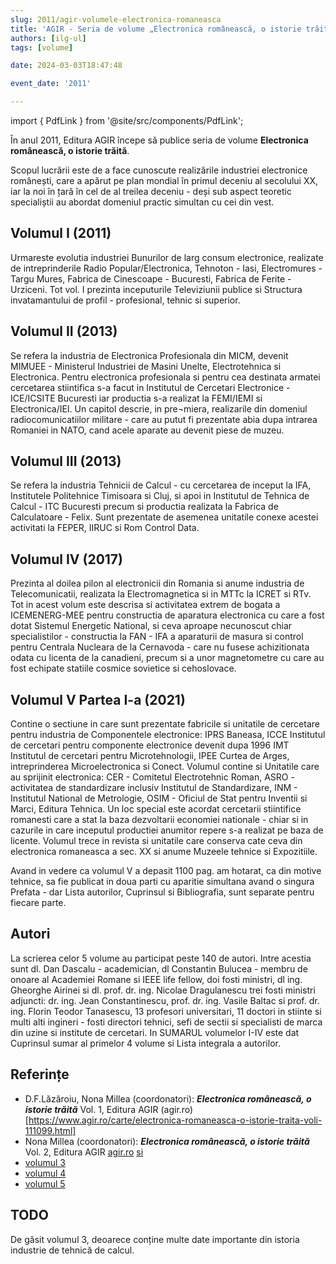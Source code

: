 ```yaml
---
slug: 2011/agir-volumele-electronica-romaneasca
title: 'AGIR - Seria de volume „Electronica românească, o istorie trăită”'
authors: [ilg-ul]
tags: [volume]

date: 2024-03-03T18:47:48

event_date: '2011'

---
```


import { PdfLink } from '@site/src/components/PdfLink';

În anul 2011, Editura AGIR începe să publice seria de volume **Electronica românească, o istorie trăită**.

<!-- truncate -->

Scopul lucrării este de a face cunoscute realizările industriei electronice românești, care a apărut pe plan mondial în primul deceniu al secolului XX, iar la noi în țară în cel de al treilea deceniu - deși sub aspect teoretic specialiștii au abordat domeniul practic simultan cu cei din vest.

## Volumul I (2011)

Urmareste evolutia industriei Bunurilor de larg consum electronice, realizate de intreprinderile Radio Popular/Electronica, Tehnoton - Iasi, Electromures - Targu Mures, Fabrica de Cinescoape - Bucuresti, Fabrica de Ferite - Urziceni. Tot vol. I prezinta inceputurile Televiziunii publice si Structura invatamantului de profil - profesional, tehnic si superior.

## Volumul II (2013)

Se refera la industria de Electronica Profesionala din MICM, devenit MIMUEE - Ministerul Industriei de Masini Unelte, Electrotehnica si Electronica. Pentru electronica profesionala si pentru cea destinata armatei cercetarea stiintifica s-a facut in Institutul de Cercetari Electronice - ICE/ICSITE Bucuresti iar productia s-a realizat la FEMI/IEMI si Electronica/IEI. Un capitol descrie, in pre¬miera, realizarile din domeniul radiocomunicatiilor militare - care au putut fi prezentate abia dupa intrarea Romaniei in NATO, cand acele aparate au devenit piese de muzeu.

## Volumul III (2013)

Se refera la industria Tehnicii de Calcul - cu cercetarea de inceput la IFA, Institutele Politehnice Timisoara si Cluj, si apoi in Institutul de Tehnica de Calcul - ITC Bucuresti precum si productia realizata la Fabrica de Calculatoare - Felix. Sunt prezentate de asemenea unitatile conexe acestei activitati la FEPER, IIRUC si Rom Control Data.

## Volumul IV (2017)

Prezinta al doilea pilon al electronicii din Romania si anume industria de Telecomunicatii, realizata la Electromagnetica si in MTTc la ICRET si RTv. Tot in acest volum este descrisa si activitatea extrem de bogata a ICEMENERG-MEE pentru constructia de aparatura electronica cu care a fost dotat Sistemul Energetic National, si ceva aproape necunoscut chiar specialistilor - constructia la FAN - IFA a aparaturii de masura si control pentru Centrala Nucleara de la Cernavoda - care nu fusese achizitionata odata cu licenta de la canadieni, precum si a unor magnetometre cu care au fost echipate statiile cosmice sovietice si cehoslovace.

## Volumul V Partea I-a (2021)

Contine o sectiune in care sunt prezentate fabricile si unitatile de cercetare pentru industria de Componentele electronice: IPRS Baneasa, ICCE Institutul de cercetari pentru componente electronice devenit dupa 1996 IMT Institutul de cercetari pentru Microtehnologii, IPEE Curtea de Arges, intreprinderea Microelectronica si Conect. Volumul contine si Unitatile care au sprijinit electronica: CER - Comitetul Electrotehnic Roman, ASRO - activitatea de standardizare inclusiv Institutul de Standardizare, INM - Institutul National de Metrologie, OSIM - Oficiul de Stat pentru Inventii si Marci, Editura Tehnica. Un loc special este acordat cercetarii stiintifice romanesti care a stat la baza dezvoltarii economiei nationale - chiar si in cazurile in care inceputul productiei anumitor repere s-a realizat pe baza de licente. Volumul trece in revista si unitatile care conserva cate ceva din electronica romaneasca a sec. XX si anume Muzeele tehnice si Expozitiile.

Avand in vedere ca volumul V a depasit 1100 pag. am hotarat, ca din motive tehnice, sa fie publicat in doua parti cu aparitie simultana avand o singura Prefata - dar Lista autorilor, Cuprinsul si Bibliografia, sunt separate pentru fiecare parte.

## Autori

La scrierea celor 5 volume au participat peste 140 de autori. Intre acestia sunt dl. Dan Dascalu - academician, dl Constantin Bulucea - membru de onoare al Academiei Romane si IEEE life fellow, doi fosti ministri, dl ing. Gheorghe Airinei si dl. prof. dr. ing. Nicolae Dragulanescu trei fosti ministri adjuncti: dr. ing. Jean Constantinescu, prof. dr. ing. Vasile Baltac si prof. dr. ing. Florin Teodor Tanasescu, 13 profesori universitari, 11 doctori in stiinte si multi alti ingineri - fosti directori tehnici, sefi de sectii si specialisti de marca din uzine si institute de cercetari. In SUMARUL volumelor I-IV este dat Cuprinsul sumar al primelor 4 volume si Lista integrala a autorilor.

## Referințe

- D.F.Lăzăroiu, Nona Millea (coordonatori): _**Electronica românească, o istorie trăită**_ Vol. 1, Editura AGIR (agir.ro)[https://www.agir.ro/carte/electronica-romaneasca-o-istorie-traita-voli-111099.html] <PdfLink href="https://github.com/cronica-it/arhiva/releases/download/2011/agir-electronica-romaneasca-o-istorie-traita-vol-1.pdf"/>
- Nona Millea (coordonatori): _**Electronica românească, o istorie trăită**_ Vol. 2, Editura AGIR [agir.ro](https://www.agir.ro/carte/electronica-romaneasca-o-istorie-traita-vol2-electronica-profesionala-121592.html) [si](https://www.edituraagir.ro/detalii.php?id=182) <PdfLink href="https://github.com/cronica-it/arhiva/releases/download/2013/agir-electronica-romaneasca-istorie-traita-vol-2.pdf"/>
- [volumul 3](https://www.agir.ro/carte/electronica-romaneasca-o-istorie-traita-vol-tehnica-de-calcul-121546.html)
- [volumul 4](https://www.agir.ro/carte/electronica-romaneasca-o-istorie-traita-vol4-telecomunicatii-electronica-aplicata-include-cd-123103.html)
- [volumul 5](https://www.agir.ro/carte/electronica-romaneasca-o-istorie-traita-vol5-componente-electronice-partea-i-123970.html)

## TODO

De găsit volumul 3, deoarece conține multe date importante din istoria industrie de tehnică de calcul.
